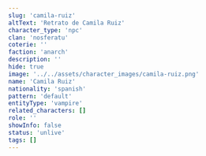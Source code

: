 ```yaml
---
slug: 'camila-ruiz'
altText: 'Retrato de Camila Ruiz'
character_type: 'npc'
clan: 'nosferatu'
coterie: ''
faction: 'anarch'
description: ''
hide: true
image: '../../assets/character_images/camila-ruiz.png'
name: 'Camila Ruiz'
nationality: 'spanish'
pattern: 'default'
entityType: 'vampire'
related_characters: []
role: ''
showInfo: false
status: 'unlive'
tags: []
---
```

